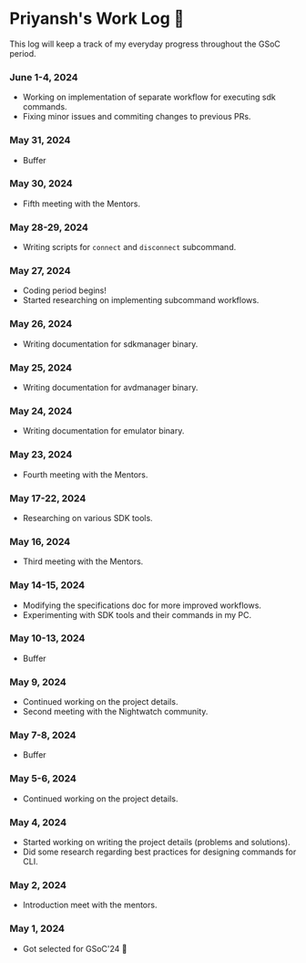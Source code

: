 # Priyansh's Work Log :memo:

This log will keep a track of my everyday progress throughout the GSoC period.

### June 1-4, 2024

- Working on implementation of separate workflow for executing sdk commands.
- Fixing minor issues and commiting changes to previous PRs.

### May 31, 2024

- Buffer

### May 30, 2024

- Fifth meeting with the Mentors.

### May 28-29, 2024

- Writing scripts for `connect` and `disconnect` subcommand.

### May 27, 2024

- Coding period begins!
- Started researching on implementing subcommand workflows.

### May 26, 2024

- Writing documentation for sdkmanager binary.

### May 25, 2024

- Writing documentation for avdmanager binary.

### May 24, 2024

- Writing documentation for emulator binary.

### May 23, 2024

- Fourth meeting with the Mentors.

### May 17-22, 2024

- Researching on various SDK tools.

### May 16, 2024

- Third meeting with the Mentors.

### May 14-15, 2024

- Modifying the specifications doc for more improved workflows.
- Experimenting with SDK tools and their commands in my PC.

### May 10-13, 2024

- Buffer

### May 9, 2024

- Continued working on the project details.
- Second meeting with the Nightwatch community.

### May 7-8, 2024

- Buffer

### May 5-6, 2024

- Continued working on the project details.

### May 4, 2024

- Started working on writing the project details (problems and solutions).
- Did some research regarding best practices for designing commands for CLI.

### May 2, 2024

- Introduction meet with the mentors.

### May 1, 2024

- Got selected for GSoC'24 :tada:
